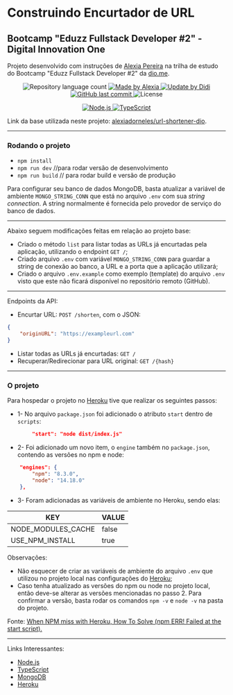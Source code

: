 # Construindo Encurtador de URL

## Bootcamp "Eduzz Fullstack Developer #2" - Digital Innovation One

Projeto desenvolvido com instruções de [Alexia Pereira] na trilha de estudo do Bootcamp "Eduzz Fullstack Developer #2" da [dio.me].

<p align="center">
	<img alt="Repository language count" src="https://img.shields.io/github/languages/count/didifive/url-shortener-dio">
	<a href="https://www.linkedin.com/in/alexiapereira/">
		<img alt="Made by Alexia" src="https://img.shields.io/badge/made%20by-Alexia-blue">
	</a>
	<a href="https://www.linkedin.com/in/luis-carlos-zancanela/">
		<img alt="Update by Didi" src="https://img.shields.io/badge/update%20by-Didi-green">
	</a>
	<a href="https://github.com/didifive/url-shortener-dio/commits/master">
		<img alt="GitHub last commit" src="https://img.shields.io/github/last-commit/didifive/url-shortener-dio?color=blue">
	</a>
	<img alt="License" src="https://img.shields.io/badge/license-MIT-brightgreen?color=blue">
</p>

<p align="center">
  <a href="https://nodejs.org/">
	  <img alt="Node.js" src="https://img.shields.io/static/v1?color=green&label=Dev&message=NodeJS&style=for-the-badge&logo=Node.js">
	</a>
  <a href="https://www.typescriptlang.org/">
	  <img alt="TypeScript" src="https://img.shields.io/static/v1?color=blue&label=Dev&message=TypeScript&style=for-the-badge&logo=TypeScript">
	</a>
</p>

Link da base utilizada neste projeto: [alexiadorneles/url-shortener-dio].

---

### Rodando o projeto

- `npm install`
- `npm run dev` //para rodar versão de desenvolvimento
- `npm run build` // para rodar build e versão de produção


Para configurar seu banco de dados MongoDB, basta atualizar a variável de ambiente `MONGO_STRING_CONN` que está no arquivo `.env` com sua *string connection*. A string normalmente é fornecida pelo provedor de serviço do banco de dados.


---

Abaixo seguem modificações feitas em relação ao projeto base:
* Criado o método `list` para listar todas as URLs já encurtadas pela aplicação, utilizando o endpoint `GET /`;
* Criado arquivo `.env` com variável `MONGO_STRING_CONN` para guardar a string de conexão ao banco, a URL e a porta que a aplicação utilizará;
* Criado o arquivo `.env.example` como exemplo (template) do arquivo `.env` visto que este não ficará disponível no repositório remoto (GitHub).


---

Endpoints da API:
* Encurtar URL: `POST /shorten`, com o JSON:
```json
{ 
    "originURL": "https://exampleurl.com"
}
```
* Listar todas as URLs já encurtadas: `GET /`
* Recuperar/Redirecionar para URL original: `GET /{hash}`


---

### O projeto 
Para hospedar o projeto no [Heroku] tive que realizar os seguintes passos:
* 1- No arquivo `package.json` foi adicionado o atributo `start` dentro de `scripts`:
```json
		"start": "node dist/index.js"
```
* 2- Foi adicionado um novo item, o `engine` também no `package.json`, contendo as versões no npm e node:
```json
	"engines": {
		"npm": "8.3.0",
		"node": "14.18.0"
	},
```
* 3- Foram adicionadas as variáveis de ambiente no Heroku, sendo elas:
<table>
   <thead>
      <tr>
         <th>KEY</th>
         <th>VALUE</th>
      </tr>
   </thead>
   <tbody>
      <tr>
         <td>NODE_MODULES_CACHE</td>
         <td>false</td>
      </tr>
      <tr>
         <td>USE_NPM_INSTALL</td>
         <td>true</td>
      </tr>
   </tbody>
</table>

Observações:
* Não esquecer de criar as variáveis de ambiente do arquivo `.env` que utilizou no projeto local nas configurações do [Heroku];
* Caso tenha atualizado as versões do npm ou node no projeto local, então deve-se alterar as versões mencionadas no passo 2. Para confirmar a versão, basta rodar os comandos `npm -v` e `node -v` na pasta do projeto.

Fonte: [When NPM miss with Heroku, How To Solve (npm ERR! Failed at the <module> start script).](https://dev.to/mohammedayman2018/when-npm-miss-with-heroku-how-to-solve-npm-err-failed-at-the-module-start-script-9nh)

---

Links Interessantes:  

- [Node.js]
- [TypeScript]
- [MongoDB]
- [Heroku]


[dio.me]: https://dio.me/
[Alexia Pereira]: https://www.linkedin.com/in/alexiapereira/
[alexiadorneles/url-shortener-dio]: https://github.com/alexiadorneles/url-shortener-dio
[didifive/url-shortener-dio]: https://github.com/didifive/url-shortener-dio
[TypeScript]: https://www.typescriptlang.org/
[Node.js]: https://nodejs.org/
[MongoDB]: https://cloud.mongodb.com/
[Heroku]: https://heroku.com/